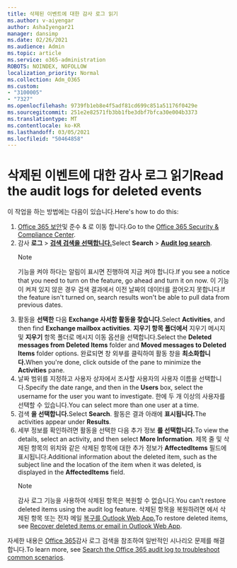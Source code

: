 ```yaml
---
title: 삭제된 이벤트에 대한 감사 로그 읽기
ms.author: v-aiyengar
author: AshaIyengar21
manager: dansimp
ms.date: 02/26/2021
ms.audience: Admin
ms.topic: article
ms.service: o365-administration
ROBOTS: NOINDEX, NOFOLLOW
localization_priority: Normal
ms.collection: Adm_O365
ms.custom:
- "3100005"
- "7327"
ms.openlocfilehash: 9739fb1eb8e4f5adf81cd699c851a51176f0429e
ms.sourcegitcommit: 251e2e82571fb3bb1fbe3dbf7bfca30e004b3373
ms.translationtype: MT
ms.contentlocale: ko-KR
ms.lasthandoff: 03/05/2021
ms.locfileid: "50464858"
---
```

# <a name="read-the-audit-logs-for-deleted-events"></a><span data-ttu-id="8d74e-102">삭제된 이벤트에 대한 감사 로그 읽기</span><span class="sxs-lookup"><span data-stu-id="8d74e-102">Read the audit logs for deleted events</span></span>

<span data-ttu-id="8d74e-103">이 작업을 하는 방법에는 다음이 있습니다.</span><span class="sxs-lookup"><span data-stu-id="8d74e-103">Here's how to do this:</span></span>

1. <span data-ttu-id="8d74e-104">[Office 365 보안](https://go.microsoft.com/fwlink/p/?linkid=2077143)및 준수 & 로 이동 합니다.</span><span class="sxs-lookup"><span data-stu-id="8d74e-104">Go to the [Office 365 Security & Compliance Center](https://go.microsoft.com/fwlink/p/?linkid=2077143).</span></span>
1. <span data-ttu-id="8d74e-105">감사 **로그**  >  [**검색 검색을 선택합니다.**](https://go.microsoft.com/fwlink/?linkid=2103759)</span><span class="sxs-lookup"><span data-stu-id="8d74e-105">Select **Search** > [**Audit log search**](https://go.microsoft.com/fwlink/?linkid=2103759).</span></span>
    > [!NOTE]
    > <span data-ttu-id="8d74e-106">기능을 켜야 하다는 알림이 표시면 진행하여 지금 켜야 합니다.</span><span class="sxs-lookup"><span data-stu-id="8d74e-106">If you see a notice that you need to turn on the feature, go ahead and turn it on now.</span></span> <span data-ttu-id="8d74e-107">이 기능이 켜져 있지 않은 경우 검색 결과에서 이전 날짜의 데이터를 끌어오지 못합니다.</span><span class="sxs-lookup"><span data-stu-id="8d74e-107">If the feature isn't turned on, search results won't be able to pull data from previous dates.</span></span>
1. <span data-ttu-id="8d74e-108">활동을 **선택한** 다음 **Exchange 사서함 활동을 찾습니다.**</span><span class="sxs-lookup"><span data-stu-id="8d74e-108">Select **Activities**, and then find **Exchange mailbox activities**.</span></span> <span data-ttu-id="8d74e-109">**지우기 항목 폴더에서** 지우기 메시지 및 **지우기** 항목 폴더로 메시지 이동 옵션을 선택합니다.</span><span class="sxs-lookup"><span data-stu-id="8d74e-109">Select the **Deleted messages from Deleted Items** folder and **Moved messages to Deleted Items** folder options.</span></span> <span data-ttu-id="8d74e-110">완료되면 창 외부를 클릭하여 활동 창을 **최소화합니다.**</span><span class="sxs-lookup"><span data-stu-id="8d74e-110">When you're done, click outside of the pane to minimize the **Activities** pane.</span></span>
1. <span data-ttu-id="8d74e-111">날짜 범위를 지정하고 사용자  상자에서 조사할 사용자의 사용자 이름을 선택합니다.</span><span class="sxs-lookup"><span data-stu-id="8d74e-111">Specify the date range, and then in the **Users** box, select the username for the user you want to investigate.</span></span> <span data-ttu-id="8d74e-112">한에 두 개 이상의 사용자를 선택할 수 있습니다.</span><span class="sxs-lookup"><span data-stu-id="8d74e-112">You can select more than one user at a time.</span></span>
1. <span data-ttu-id="8d74e-113">검색 **을 선택합니다.**</span><span class="sxs-lookup"><span data-stu-id="8d74e-113">Select **Search**.</span></span> <span data-ttu-id="8d74e-114">활동은 결과 아래에 **표시됩니다.**</span><span class="sxs-lookup"><span data-stu-id="8d74e-114">The activities appear under **Results**.</span></span>
1. <span data-ttu-id="8d74e-115">세부 정보를 확인하려면 활동을 선택한 다음 추가 정보 **를 선택합니다.**</span><span class="sxs-lookup"><span data-stu-id="8d74e-115">To view the details, select an activity, and then select **More Information**.</span></span> <span data-ttu-id="8d74e-116">제목 줄 및 삭제된 항목의 위치와 같은 삭제된 항목에 대한 추가 정보가 **AffectedItems** 필드에 표시됩니다.</span><span class="sxs-lookup"><span data-stu-id="8d74e-116">Additional information about the deleted item, such as the subject line and the location of the item when it was deleted, is displayed in the **AffectedItems** field.</span></span>
    > [!NOTE]
    > <span data-ttu-id="8d74e-117">감사 로그 기능을 사용하여 삭제된 항목은 복원할 수 없습니다.</span><span class="sxs-lookup"><span data-stu-id="8d74e-117">You can't restore deleted items using the audit log feature.</span></span> <span data-ttu-id="8d74e-118">삭제된 항목을 복원하려면 에서 삭제된 항목 또는 전자 메일 [복구를 Outlook Web App.](https://go.microsoft.com/fwlink/?linkid=2103759)</span><span class="sxs-lookup"><span data-stu-id="8d74e-118">To restore deleted items, see [Recover deleted items or email in Outlook Web App](https://go.microsoft.com/fwlink/?linkid=2103759).</span></span>

<span data-ttu-id="8d74e-119">자세한 내용은 [Office 365](https://go.microsoft.com/fwlink/?linkid=2103944)감사 로그 검색을 참조하여 일반적인 시나리오 문제를 해결합니다.</span><span class="sxs-lookup"><span data-stu-id="8d74e-119">To learn more, see [Search the Office 365 audit log to troubleshoot common scenarios](https://go.microsoft.com/fwlink/?linkid=2103944).</span></span>
